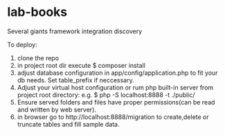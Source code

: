 # lab-books
Several giants framework integration discovery

To deploy:
1. clone the repo
2. in project root dir execute
$  composer install
2. adjust database configuration in app/config/application.php to fit your db needs. Set table_prefix if neccessary.
3. Adjust your virtual host configuration or rum php built-in server from project root directory:
e.g.
$ php -S localhost:8888 -t ./public/
4. Ensure served folders and files have proper permissions(can be read and written by web server).
5. in browser go to http://localhost:8888/migration to create,delete or truncate tables and fill sample data.

